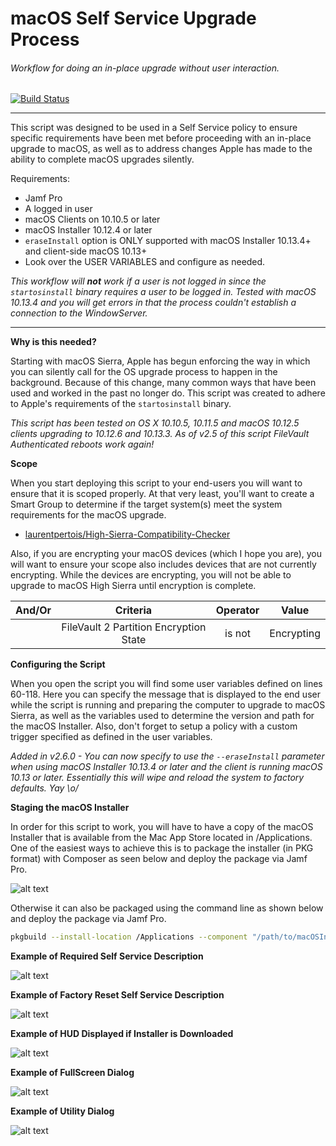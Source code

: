 # macOS Self Service Upgrade Process
###### Workflow for doing an in-place upgrade without user interaction.

[![Build Status](https://travis-ci.com/kc9wwh/macOSUpgrade.svg?branch=master)](https://travis-ci.com/kc9wwh/macOSUpgrade)
___
This script was designed to be used in a Self Service policy to ensure specific requirements have been met before proceeding with an in-place upgrade to macOS, as well as to address changes Apple has made to the ability to complete macOS upgrades silently.

Requirements:
* Jamf Pro
* A logged in user
* macOS Clients on 10.10.5 or later
* macOS Installer 10.12.4 or later
* `eraseInstall` option is ONLY supported with macOS Installer 10.13.4+ and client-side macOS 10.13+
* Look over the USER VARIABLES and configure as needed.

*This workflow will **not** work if a user is not logged in since the `startosinstall` binary requires a user to be logged in. Tested with macOS 10.13.4 and you will get errors in that the process couldn't establish a connection to the WindowServer.*

___

**Why is this needed?**

Starting with macOS Sierra, Apple has begun enforcing the way in which you can silently call for the OS upgrade process to happen in the background. Because of this change, many common ways that have been used and worked in the past no longer do. This script was created to adhere to Apple's requirements of the `startosinstall` binary.

*This script has been tested on OS X 10.10.5, 10.11.5 and macOS 10.12.5 clients upgrading to 10.12.6 and 10.13.3. As of v2.5 of this script FileVault Authenticated reboots work again!*

**Scope**

When you start deploying this script to your end-users you will want to ensure that it is scoped properly. At that very least, you'll want to create a Smart Group to determine if the target system(s) meet the system requirements for the macOS upgrade.

* [laurentpertois/High-Sierra-Compatibility-Checker](https://github.com/laurentpertois/High-Sierra-Compatibility-Checker)

Also, if you are encrypting your macOS devices (which I hope you are), you will want to ensure your scope also includes devices that are not currently encrypting. While the devices are encrypting, you will not be able to upgrade to macOS High Sierra until encryption is complete.

| And/Or | Criteria | Operator | Value |
| :---: | :---: | :---: | :---: |
|   | FileVault 2 Partition Encryption State | is not | Encrypting |

**Configuring the Script**

When you open the script you will find some user variables defined on lines 60-118. Here you can specify the message that is displayed to the end user while the script is running and preparing the computer to upgrade to macOS Sierra, as well as the variables used to determine the version and path for the macOS Installer. Also, don't forget to setup a policy with a custom trigger specified as defined in the user variables.

*Added in v2.6.0 - You can now specify to use the `--eraseInstall` parameter when using macOS Installer 10.13.4 or later and the client is running macOS 10.13 or later. Essentially this will wipe and reload the system to factory defaults. Yay \o/*


**Staging the macOS Installer**

In order for this script to work, you will have to have a copy of the macOS Installer that is available from the Mac App Store located in /Applications. One of the easiest ways to achieve this is to package the installer (in PKG format) with Composer as seen below and deploy the package via Jamf Pro.

![alt text](/imgs/composer.png)

Otherwise it can also be packaged using the command line as shown below and deploy the package via Jamf Pro.

```sh
pkgbuild --install-location /Applications --component "/path/to/macOSInstallerApp" "/path/to/xxxxx.pkg"
```

**Example of Required Self Service Description**

![alt text](/imgs/selfservice.png)


**Example of Factory Reset Self Service Description**

![alt text](/imgs/factoryReset.png)


**Example of HUD Displayed if Installer is Downloaded**

![alt text](/imgs/downloadHUD.png)


**Example of FullScreen Dialog**

![alt text](/imgs/fullScreen.png)


**Example of Utility Dialog**

![alt text](/imgs/utility.png)

